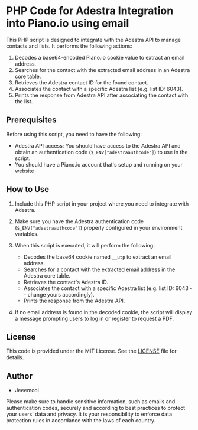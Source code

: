 # PHP Code for Adestra Integration into Piano.io using email

This PHP script is designed to integrate with the Adestra API to manage contacts and lists. It performs the following actions:

1. Decodes a base64-encoded Piano.io cookie value to extract an email address.
2. Searches for the contact with the extracted email address in an Adestra core table.
3. Retrieves the Adestra contact ID for the found contact.
4. Associates the contact with a specific Adestra list (e.g. list ID: 6043).
5. Prints the response from Adestra API after associating the contact with the list.

## Prerequisites

Before using this script, you need to have the following:

- Adestra API access: You should have access to the Adestra API and obtain an authentication code (`$_ENV["adestraauthcode"]`) to use in the script.
- You should have a Piano.io account that's setup and running on your website

## How to Use

1. Include this PHP script in your project where you need to integrate with Adestra.

2. Make sure you have the Adestra authentication code (`$_ENV["adestraauthcode"]`) properly configured in your environment variables.

3. When this script is executed, it will perform the following:

   - Decodes the base64 cookie named `__utp` to extract an email address.
   - Searches for a contact with the extracted email address in the Adestra core table.
   - Retrieves the contact's Adestra ID.
   - Associates the contact with a specific Adestra list (e.g. list ID: 6043 -- change yours accordingly).
   - Prints the response from the Adestra API.

4. If no email address is found in the decoded cookie, the script will display a message prompting users to log in or register to request a PDF.

## License

This code is provided under the MIT License. See the [LICENSE](LICENSE) file for details.

## Author

- Jeeemcol

Please make sure to handle sensitive information, such as emails and authentication codes, securely and according to best practices to protect your users' data and privacy. It is your responsibility to enforce data protection rules in accordance with the laws of each country.
